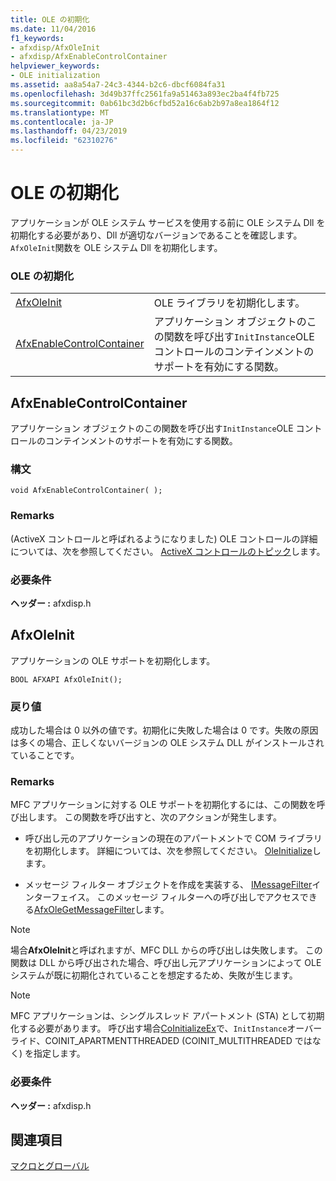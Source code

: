 ```yaml
---
title: OLE の初期化
ms.date: 11/04/2016
f1_keywords:
- afxdisp/AfxOleInit
- afxdisp/AfxEnableControlContainer
helpviewer_keywords:
- OLE initialization
ms.assetid: aa8a54a7-24c3-4344-b2c6-dbcf6084fa31
ms.openlocfilehash: 3d49b37ffc2561fa9a51463a893ec2ba4f4fb725
ms.sourcegitcommit: 0ab61bc3d2b6cfbd52a16c6ab2b97a8ea1864f12
ms.translationtype: MT
ms.contentlocale: ja-JP
ms.lasthandoff: 04/23/2019
ms.locfileid: "62310276"
---
```

# <a name="ole-initialization"></a>OLE の初期化

アプリケーションが OLE システム サービスを使用する前に OLE システム Dll を初期化する必要があり、Dll が適切なバージョンであることを確認します。 `AfxOleInit`関数を OLE システム Dll を初期化します。

### <a name="ole-initialization"></a>OLE の初期化

|||
|-|-|
|[AfxOleInit](#afxoleinit)|OLE ライブラリを初期化します。|
|[AfxEnableControlContainer](#afxenablecontrolcontainer)|アプリケーション オブジェクトのこの関数を呼び出す`InitInstance`OLE コントロールのコンテインメントのサポートを有効にする関数。|

## <a name="afxenablecontrolcontainer"></a> AfxEnableControlContainer

アプリケーション オブジェクトのこの関数を呼び出す`InitInstance`OLE コントロールのコンテインメントのサポートを有効にする関数。

### <a name="syntax"></a>構文

```
void AfxEnableControlContainer( );
```

### <a name="remarks"></a>Remarks

(ActiveX コントロールと呼ばれるようになりました) OLE コントロールの詳細については、次を参照してください。 [ActiveX コントロールのトピック](../mfc-activex-controls.md)します。

### <a name="requirements"></a>必要条件

**ヘッダー :** afxdisp.h

##  <a name="afxoleinit"></a>  AfxOleInit

アプリケーションの OLE サポートを初期化します。

```
BOOL AFXAPI AfxOleInit();
```

### <a name="return-value"></a>戻り値

成功した場合は 0 以外の値です。初期化に失敗した場合は 0 です。失敗の原因は多くの場合、正しくないバージョンの OLE システム DLL がインストールされていることです。

### <a name="remarks"></a>Remarks

MFC アプリケーションに対する OLE サポートを初期化するには、この関数を呼び出します。 この関数を呼び出すと、次のアクションが発生します。

- 呼び出し元のアプリケーションの現在のアパートメントで COM ライブラリを初期化します。 詳細については、次を参照してください。 [OleInitialize](/windows/desktop/api/ole2/nf-ole2-oleinitialize)します。

- メッセージ フィルター オブジェクトを作成を実装する、 [IMessageFilter](/windows/desktop/api/objidl/nn-objidl-imessagefilter)インターフェイス。 このメッセージ フィルターへの呼び出しでアクセスできる[AfxOleGetMessageFilter](application-control.md#afxolegetmessagefilter)します。

> [!NOTE]
>  場合**AfxOleInit**と呼ばれますが、MFC DLL からの呼び出しは失敗します。 この関数は DLL から呼び出された場合、呼び出し元アプリケーションによって OLE システムが既に初期化されていることを想定するため、失敗が生じます。

> [!NOTE]
>  MFC アプリケーションは、シングルスレッド アパートメント (STA) として初期化する必要があります。 呼び出す場合[CoInitializeEx](/windows/desktop/api/combaseapi/nf-combaseapi-coinitializeex)で、`InitInstance`オーバーライド、COINIT_APARTMENTTHREADED (COINIT_MULTITHREADED ではなく) を指定します。

### <a name="requirements"></a>必要条件

**ヘッダー :** afxdisp.h

## <a name="see-also"></a>関連項目

[マクロとグローバル](../../mfc/reference/mfc-macros-and-globals.md)
